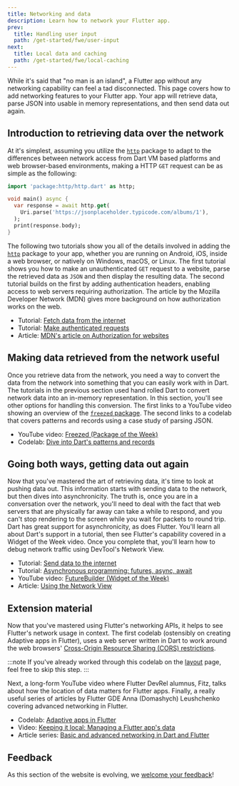 ```yaml
---
title: Networking and data
description: Learn how to network your Flutter app.
prev:
  title: Handling user input
  path: /get-started/fwe/user-input
next:
  title: Local data and caching
  path: /get-started/fwe/local-caching
---
```


While it's said that "no man is an island",
a Flutter app without any networking capability
can feel a tad disconnected.
This page covers how to add networking features
to your Flutter app. Your app will retrieve data,
parse JSON into usable in memory representations,
and then send data out again.

## Introduction to retrieving data over the network

At it's simplest, assuming you utilize the [`http`][]
package to adapt to the differences between network access
from Dart VM based platforms and web browser-based environments,
making a HTTP `GET` request can be as simple as the following:

```dart
import 'package:http/http.dart' as http;

void main() async {
  var response = await http.get(
    Uri.parse('https://jsonplaceholder.typicode.com/albums/1'),
  );
  print(response.body);
}
```

The following two tutorials show you all of the details
involved in adding the [`http`][] package to your app,
whether you are running on Android,
iOS, inside a web browser, or natively on Windows,
macOS, or Linux. 
The first tutorial shows you how to make an
unauthenticated `GET` request to a website,
parse the retrieved data as `JSON` and then
display the resulting data. The second tutorial
builds on the first by adding authentication headers,
enabling access to web servers requiring authorization.
The article by the Mozilla Developer Network (MDN)
gives more background on how authorization works on the web.

* Tutorial: [Fetch data from the internet][]
* Tutorial: [Make authenticated requests][]
* Article: [MDN's article on Authorization for websites][]

## Making data retrieved from the network useful

Once you retrieve data from the network,
you need a way to convert the data from the network
into something that you can easily work with in Dart.
The tutorials in the previous section used hand rolled Dart
to convert network data into an in-memory representation. 
In this section,
you'll see other options for handling this conversion.
The first links to a YouTube video showing an overview
of the [`freezed` package][]. 
The second links to a codelab that covers patterns
and records using a case study of parsing JSON. 

* YouTube video: [Freezed (Package of the Week)][]
* Codelab: [Dive into Dart's patterns and records][]

## Going both ways, getting data out again

Now that you've mastered the art of retrieving data,
it's time to look at pushing data out.
This information starts with sending data to the network,
but then dives into asynchronicity. The truth is,
once you are in a conversation over the network,
you'll need to deal with the fact that web servers
that are physically far away can take a while to respond,
and you can't stop rendering to the screen
while you wait for packets to round trip.
Dart has great support for asynchronicity,
as does Flutter.
You'll learn all about Dart's support in a tutorial,
then see Flutter's capability covered in a
Widget of the Week video.
Once you complete that, you'll learn how to debug
network traffic using DevTool's Network View.

* Tutorial: [Send data to the internet][]
* Tutorial: [Asynchronous programming: futures, async, await][]
* YouTube video: [FutureBuilder (Widget of the Week)][]
* Article: [Using the Network View][]

## Extension material

Now that you've mastered using Flutter's networking APIs,
it helps to see Flutter's network usage in context.
The first codelab (ostensibly on creating Adaptive apps in Flutter),
uses a web server written in Dart to work around the web browsers'
[Cross-Origin Resource Sharing (CORS) restrictions][].

:::note
If you've already worked through this codelab
on the [layout][] page, feel free to skip this step.
:::

[layout]: /get-started/fwe/layout

Next, a long-form YouTube video where
Flutter DevRel alumnus, Fitz,
talks about how the location of data matters for Flutter apps.
Finally, a really useful series of articles by Flutter GDE
Anna (Domashych) Leushchenko covering advanced networking in Flutter.

* Codelab: [Adaptive apps in Flutter][]
* Video: [Keeping it local: Managing a Flutter app's data][]
* Article series: [Basic and advanced networking in Dart and Flutter][]


[Adaptive apps in Flutter]: {{site.codelabs}}/codelabs/flutter-adaptive-app
[Asynchronous programming: futures, async, await]: {{site.dart-site}}/codelabs/async-await
[Basic and advanced networking in Dart and Flutter]: {{site.medium}}/tide-engineering-team/basic-and-advanced-networking-in-dart-and-flutter-the-tide-way-part-0-introduction-33ac040a4a1c
[Cross-Origin Resource Sharing (CORS) restrictions]: https://developer.mozilla.org/en-US/docs/Web/HTTP/CORS
[Dive into Dart's patterns and records]: {{site.codelabs}}/codelabs/dart-patterns-records
[Fetch data from the internet]: /cookbook/networking/fetch-data
[Freezed (Package of the Week)]: {{site.youtube-site}}/watch?v=RaThk0fiphA
[`freezed` package]: {{site.pub-pkg}}/freezed
[FutureBuilder (Widget of the Week)]: {{site.youtube-site}}/watch?v=zEdw_1B7JHY
[`http`]: {{site.pub-pkg}}/http
[HTTP]: https://developer.mozilla.org/en-US/docs/Web/HTTP/Overview
[Keeping it local: Managing a Flutter app's data]: {{site.youtube-site}}/watch?v=uCbHxLA9t9E
[Make authenticated requests]: /cookbook/networking/authenticated-requests
[MDN's article on Authorization for websites]: https://developer.mozilla.org/en-US/docs/Web/HTTP/Headers/Authorization
[Using the Network View]: /tools/devtools/network
[Send data to the internet]: /cookbook/networking/send-data

## Feedback

As this section of the website is evolving,
we [welcome your feedback][]!

[welcome your feedback]: https://google.qualtrics.com/jfe/form/SV_6A9KxXR7XmMrNsy?page="networking"
